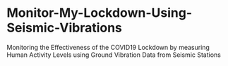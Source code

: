 # Monitor-My-Lockdown-Using-Seismic-Vibrations
Monitoring the Effectiveness of the COVID19 Lockdown by measuring Human Activity Levels using Ground Vibration Data from Seismic Stations
